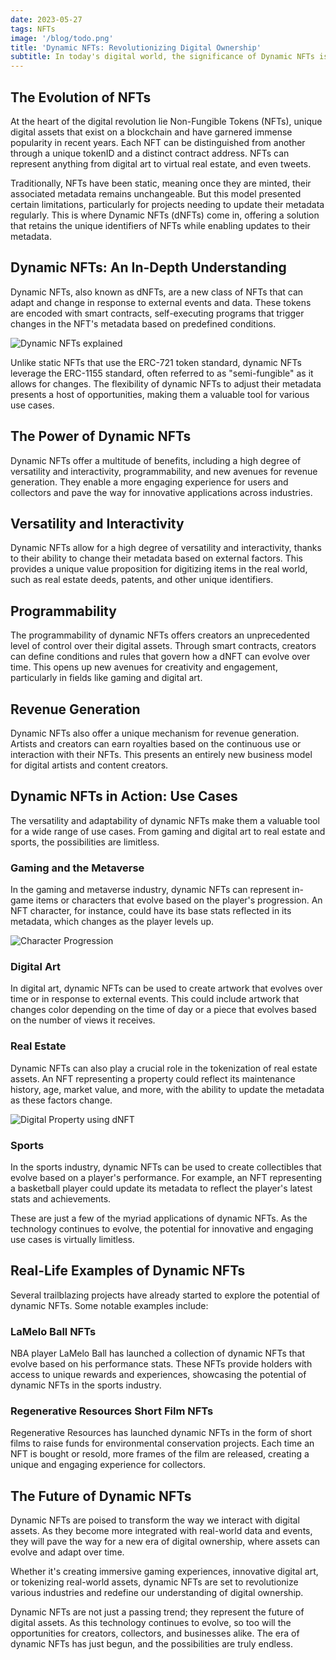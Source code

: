 ```yaml
---
date: 2023-05-27
tags: NFTs
image: '/blog/todo.png'
title: 'Dynamic NFTs: Revolutionizing Digital Ownership'
subtitle: In today's digital world, the significance of Dynamic NFTs is on the rise, redefining the landscape of digital ownership and revolutionizing various industries. These innovative tokens have paved the way for a myriad of applications, from gaming and digital art to property tokenization and digital identification.
---
```


## The Evolution of NFTs

At the heart of the digital revolution lie Non-Fungible Tokens (NFTs), unique digital assets that exist on a blockchain and have garnered immense popularity in recent years. Each NFT can be distinguished from another through a unique tokenID and a distinct contract address. NFTs can represent anything from digital art to virtual real estate, and even tweets.

Traditionally, NFTs have been static, meaning once they are minted, their associated metadata remains unchangeable. But this model presented certain limitations, particularly for projects needing to update their metadata regularly. This is where Dynamic NFTs (dNFTs) come in, offering a solution that retains the unique identifiers of NFTs while enabling updates to their metadata.

## Dynamic NFTs: An In-Depth Understanding

Dynamic NFTs, also known as dNFTs, are a new class of NFTs that can adapt and change in response to external events and data. These tokens are encoded with smart contracts, self-executing programs that trigger changes in the NFT's metadata based on predefined conditions.

<img alt="Dynamic NFTs explained"/>

Unlike static NFTs that use the ERC-721 token standard, dynamic NFTs leverage the ERC-1155 standard, often referred to as "semi-fungible" as it allows for changes. The flexibility of dynamic NFTs to adjust their metadata presents a host of opportunities, making them a valuable tool for various use cases.

## The Power of Dynamic NFTs

Dynamic NFTs offer a multitude of benefits, including a high degree of versatility and interactivity, programmability, and new avenues for revenue generation. They enable a more engaging experience for users and collectors and pave the way for innovative applications across industries.

## Versatility and Interactivity

Dynamic NFTs allow for a high degree of versatility and interactivity, thanks to their ability to change their metadata based on external factors. This provides a unique value proposition for digitizing items in the real world, such as real estate deeds, patents, and other unique identifiers.

## Programmability

The programmability of dynamic NFTs offers creators an unprecedented level of control over their digital assets. Through smart contracts, creators can define conditions and rules that govern how a dNFT can evolve over time. This opens up new avenues for creativity and engagement, particularly in fields like gaming and digital art.

## Revenue Generation

Dynamic NFTs also offer a unique mechanism for revenue generation. Artists and creators can earn royalties based on the continuous use or interaction with their NFTs. This presents an entirely new business model for digital artists and content creators.

## Dynamic NFTs in Action: Use Cases

The versatility and adaptability of dynamic NFTs make them a valuable tool for a wide range of use cases. From gaming and digital art to real estate and sports, the possibilities are limitless.

### Gaming and the Metaverse

In the gaming and metaverse industry, dynamic NFTs can represent in-game items or characters that evolve based on the player's progression. An NFT character, for instance, could have its base stats reflected in its metadata, which changes as the player levels up.

<img alt="Character Progression"/>

### Digital Art

In digital art, dynamic NFTs can be used to create artwork that evolves over time or in response to external events. This could include artwork that changes color depending on the time of day or a piece that evolves based on the number of views it receives.

### Real Estate

Dynamic NFTs can also play a crucial role in the tokenization of real estate assets. An NFT representing a property could reflect its maintenance history, age, market value, and more, with the ability to update the metadata as these factors change.

<img alt="Digital Property using dNFT" />

### Sports

In the sports industry, dynamic NFTs can be used to create collectibles that evolve based on a player's performance. For example, an NFT representing a basketball player could update its metadata to reflect the player's latest stats and achievements.

These are just a few of the myriad applications of dynamic NFTs. As the technology continues to evolve, the potential for innovative and engaging use cases is virtually limitless.

## Real-Life Examples of Dynamic NFTs

Several trailblazing projects have already started to explore the potential of dynamic NFTs. Some notable examples include:

### LaMelo Ball NFTs

NBA player LaMelo Ball has launched a collection of dynamic NFTs that evolve based on his performance stats. These NFTs provide holders with access to unique rewards and experiences, showcasing the potential of dynamic NFTs in the sports industry.

### Regenerative Resources Short Film NFTs

Regenerative Resources has launched dynamic NFTs in the form of short films to raise funds for environmental conservation projects. Each time an NFT is bought or resold, more frames of the film are released, creating a unique and engaging experience for collectors.

## The Future of Dynamic NFTs

Dynamic NFTs are poised to transform the way we interact with digital assets. As they become more integrated with real-world data and events, they will pave the way for a new era of digital ownership, where assets can evolve and adapt over time.

Whether it's creating immersive gaming experiences, innovative digital art, or tokenizing real-world assets, dynamic NFTs are set to revolutionize various industries and redefine our understanding of digital ownership.

Dynamic NFTs are not just a passing trend; they represent the future of digital assets. As this technology continues to evolve, so too will the opportunities for creators, collectors, and businesses alike. The era of dynamic NFTs has just begun, and the possibilities are truly endless.